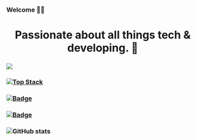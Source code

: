 ###  Welcome 👋🏻

# <h1 align="center"> Passionate about all things tech & developing. 🐣 </h1>


### ![](https://komarev.com/ghpvc/?username=your-github-d-756&color=ff69b4)

### [![Top Stack](https://widget.realdeveloper.pro/api/top?stack=JavaScript,Node.js,Express.js,Nest.js,Bootstrap,TypeScript,Python,PHP,Laravel,C#,.NET,React,Angular,Vue)](https://github.com/d-756)

### [![Badge](https://widget.realdeveloper.pro/api/badge?title=Languages%20and%20Framework&badges=JavaScript,React,Node.js,Express.js,Bootstrap,Typescript,Python,React-Native,Electron,SASS)](https://github.com/d-756)

### [![Badge](https://widget.realdeveloper.pro/api/badge?title=Database%20and%20DevOps&badges=MySQL,MongoDB,Mongoose,Firestore,Azure)](https://github.com/d-756)


### ![GitHub stats](https://github-readme-stats.vercel.app/api?username=d-756&show_icons=true&theme=radical) 
